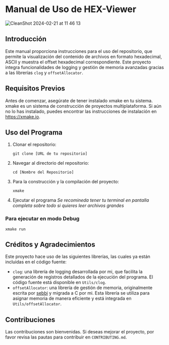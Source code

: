 # Manual de Uso de HEX-Viewer
![CleanShot 2024-02-21 at 11 46 13](https://github.com/zsantiago8712/HEX-Viewer/assets/59674428/68b26684-eb8c-47c5-9f16-258b8dc7d308)

## Introducción

Este manual proporciona instrucciones para el uso del repositorio, que permite la visualización del contenido de archivos en formato hexadecimal, ASCII y muestra el offset hexadecimal correspondiente. Este proyecto integra funcionalidades de logging y gestión de memoria avanzadas gracias a las librerías `clog` y `offsetAllocator`.

## Requisitos Previos

Antes de comenzar, asegúrate de tener instalado xmake en tu sistema. xmake es un sistema de construcción de proyectos multiplataforma. Si aún no lo has instalado, puedes encontrar las instrucciones de instalación en https://xmake.io.

## Uso del Programa

1. Clonar el repositorio:

   ```shell
   git clone [URL de tu repositorio]
   ```

2. Navegar al directorio del repositorio:

   ```shell
   cd [Nombre del Repositorio]
   ```

3. Para la construcción y la compilación del proyecto:

   ```shell
   xmake
   ```


4. Ejecutar el programa
   _Se recomineda tener tu terminal en pantalla completa sobre todo si quieres leer archivos grandes_

### Para ejecutar en modo Debug

```shell
xmake run
```

## Créditos y Agradecimientos

Este proyecto hace uso de las siguientes librerías, las cuales ya están incluidas en el código fuente:

- `clog`: una librería de logging desarrollada por mi, que facilita la generación de registros detallados de la ejecución del programa. El código fuente está disponible en `Utils/clog`.
- `offsetAllocator`: una librería de gestión de memoria, originalmente escrita por [sebbi](https://github.com/sebbbi/OffsetAllocator) y migrada a C por mi. Esta librería se utiliza para asignar memoria de manera eficiente y está integrada en `Utils/offsetAllocator`.

## Contribuciones

Las contribuciones son bienvenidas. Si deseas mejorar el proyecto, por favor revisa las pautas para contribuir en `CONTRIBUTING.md`.
